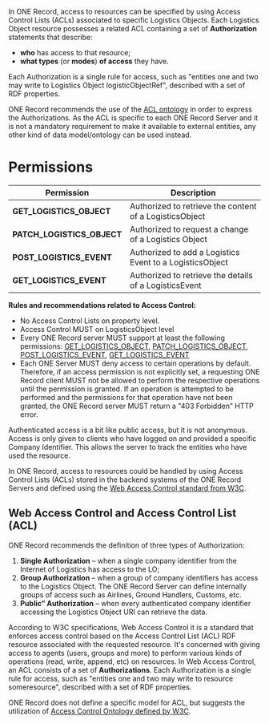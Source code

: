 In ONE Record, access to resources can be specified by using Access Control Lists (ACLs) associated to specific Logistics Objects.
Each Logistics Object resource possesses a related ACL containing a set of **Authorization** statements that describe:

- **who** has access to that resource;
- **what types** (or **modes**) **of access** they have.

Each Authorization is a single rule for access, such as "entities one and two may write to Logistics Object logisticObjectRef", described with a set of RDF properties.

ONE Record recommends the use of the [ACL ontology](https://www.w3.org/ns/auth/acl) in order to express the Authorizations. As the ACL is specific to each ONE Record Server and it is not a mandatory requirement to make it available to external entities, any other kind of data model/ontology can be used instead.

# Permissions

| Permission                      | Description                                                  |
| ------------------------------- |  ----------------------------------------------------------- |
| **GET_LOGISTICS_OBJECT**        | Authorized to retrieve the content of a LogisticsObject      |
| **PATCH_LOGISTICS_OBJECT**      | Authorized to request a change of a Logistics Object         |
| **POST_LOGISTICS_EVENT**        | Authorized to add a Logistics Event to a LogisticsObject     |
| **GET_LOGISTICS_EVENT**         | Authorized to retrieve the details of a LogisticsEvent       |

**Rules and recommendations related to Access Control:**

- No Access Control Lists on property level.
- Access Control MUST on LogisticsObject level
- Every ONE Record server MUST support at least the following permissions: [GET_LOGISTICS_OBJECT](https://onerecord.iata.org/ns/api#GET_LOGISTICS_OBJECT), [PATCH_LOGISTICS_OBJECT](https://onerecord.iata.org/ns/api#PATCH_LOGISTICS_OBJECT), [POST_LOGISTICS_EVENT](https://onerecord.iata.org/ns/api#POST_LOGISTICS_EVENT), [GET_LOGISTICS_EVENT](https://onerecord.iata.org/ns/api#GET_LOGISTICS_EVENT)
- Each ONE Server MUST deny access to certain operations by default. Therefore, if an access permission is not explicitly set, a requesting ONE Record client MUST not be allowed to perform the respective operations until the permission is granted. If an operation is attempted to be performed and the permissions for that operation have not been granted, the ONE Record server MUST return a "403 Forbidden" HTTP error.

Authenticated access is a bit like public access, but it is not anonymous. Access is only given to clients who have logged on and provided a specific Company Identifier. This allows the server to track the entities who have used the resource.

In ONE Record, access to resources could be handled by using Access Control Lists (ACLs) stored in the backend systems of the ONE Record Servers and defined using the [Web Access Control standard from W3C](https://www.w3.org/wiki/WebAccessControl).

## Web Access Control and Access Control List (ACL)

ONE Record recommends the definition of three types of Authorization:

1. **Single Authorization** – when a single company identifier from the Internet of Logistics has access to the LO;
2. **Group Authorization** – when a group of company identifiers has access to the Logistics Object. The ONE Record Server can define internally groups of access such as Airlines, Ground Handlers, Customs, etc.
3. **Public” Authorization** – when every authenticated company identifier accessing the Logistics Object URI can retrieve the data.

According to W3C specifications, Web Access Control it is a standard that enforces access control based on the Access Control List (ACL) RDF resource associated with the requested resource. It's concerned with giving access to agents (users, groups and more) to perform various kinds of operations (read, write, append, etc) on resources. In Web Access Control, an ACL consists of a set of **Authorizations**. Each Authorization is a single rule for access, such as "entities one and two may write to resource someresource", described with a set of RDF properties.

ONE Record does not define a specific model for ACL, but suggests the utilization of [Access Control Ontology defined by W3C](https://www.w3.org/ns/auth/acl).
